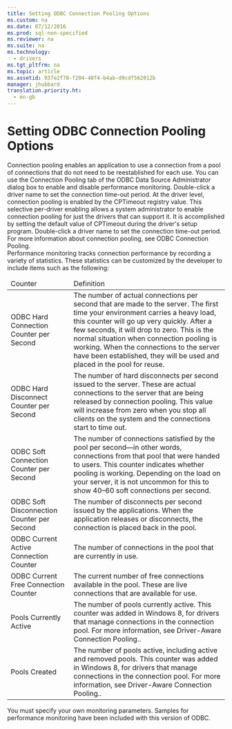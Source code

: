 ```yaml
---
title: Setting ODBC Connection Pooling Options
ms.custom: na
ms.date: 07/12/2016
ms.prod: sql-non-specified
ms.reviewer: na
ms.suite: na
ms.technology: 
  - drivers
ms.tgt_pltfrm: na
ms.topic: article
ms.assetid: 037e2f78-f204-40f4-b4ab-d9cdf562012b
manager: jhubbard
translation.priority.ht: 
  - en-gb
---
```

# Setting ODBC Connection Pooling Options
<?xml version="1.0" encoding="utf-8"?>
<developerConceptualDocument xmlns="http://ddue.schemas.microsoft.com/authoring/2003/5" xmlns:xlink="http://www.w3.org/1999/xlink" xmlns:xsi="http://www.w3.org/2001/XMLSchema-instance" xsi:schemaLocation="http://ddue.schemas.microsoft.com/authoring/2003/5 http://dduestorage.blob.core.windows.net/ddueschema/developer.xsd">
  <introduction>
    <para>Connection pooling enables an application to use a connection from a pool of connections that do not need to be reestablished for each use. You can use the <legacyBold>Connection Pooling</legacyBold> tab of the <legacyBold>ODBC Data Source Administrator</legacyBold> dialog box to enable and disable performance monitoring. Double-click a driver name to set the connection time-out period.</para>
    <para>At the driver level, connection pooling is enabled by the CPTimeout registry value. This selective per-driver enabling allows a system administrator to enable connection pooling for just the drivers that can support it. It is accomplished by setting the default value of CPTimeout during the driver's setup program. Double-click a driver name to set the connection time-out period.</para>
    <para>For more information about connection pooling, see <legacyLink xlink:href="ee95ffdb-5aa1-49a3-beb2-7695b27c3df9">ODBC Connection Pooling</legacyLink>.</para>
  </introduction>
  <section>
    <title>Performance Monitoring</title>
    <content>
      <para>Performance monitoring tracks connection performance by recording a variety of statistics. These statistics can be customized by the developer to include items such as the following:</para>
      <table xmlns:caps="http://schemas.microsoft.com/build/caps/2013/11">
        <thead>
          <tr>
            <TD>
              <para>Counter</para>
            </TD>
            <TD>
              <para>Definition</para>
            </TD>
          </tr>
        </thead>
        <tbody>
          <tr>
            <TD>
              <para>ODBC Hard Connection Counter per Second</para>
            </TD>
            <TD>
              <para>The number of actual connections per second that are made to the server. The first time your environment carries a heavy load, this counter will go up very quickly. After a few seconds, it will drop to zero. This is the normal situation when connection pooling is working. When the connections to the server have been established, they will be used and placed in the pool for reuse.</para>
            </TD>
          </tr>
          <tr>
            <TD>
              <para>ODBC Hard Disconnect Counter per Second</para>
            </TD>
            <TD>
              <para>The number of hard disconnects per second issued to the server. These are actual connections to the server that are being released by connection pooling. This value will increase from zero when you stop all clients on the system and the connections start to time out.</para>
            </TD>
          </tr>
          <tr>
            <TD>
              <para>ODBC Soft Connection Counter per Second</para>
            </TD>
            <TD>
              <para>The number of connections satisfied by the pool per second—in other words, connections from that pool that were handed to users. This counter indicates whether pooling is working. Depending on the load on your server, it is not uncommon for this to show 40–60 soft connections per second.</para>
            </TD>
          </tr>
          <tr>
            <TD>
              <para>ODBC Soft Disconnection Counter per Second</para>
            </TD>
            <TD>
              <para>The number of disconnects per second issued by the applications. When the application releases or disconnects, the connection is placed back in the pool.</para>
            </TD>
          </tr>
          <tr>
            <TD>
              <para>ODBC Current Active Connection Counter</para>
            </TD>
            <TD>
              <para>The number of connections in the pool that are currently in use.</para>
            </TD>
          </tr>
          <tr>
            <TD>
              <para>ODBC Current Free Connection Counter</para>
            </TD>
            <TD>
              <para>The current number of free connections available in the pool. These are live connections that are available for use.</para>
            </TD>
          </tr>
          <tr>
            <TD>
              <para>Pools Currently Active</para>
            </TD>
            <TD>
              <para>The number of pools currently active. This counter was added in Windows 8, for drivers that manage connections in the connection pool. For more information, see <link xlink:href="53e7e3f7-edab-4d0b-8943-45442ba3ebc9">Driver-Aware Connection Pooling.</link>.</para>
            </TD>
          </tr>
          <tr>
            <TD>
              <para>Pools Created</para>
            </TD>
            <TD>
              <para>The number of pools active, including active and removed pools. This counter was added in Windows 8, for drivers that manage connections in the connection pool. For more information, see <link xlink:href="53e7e3f7-edab-4d0b-8943-45442ba3ebc9">Driver-Aware Connection Pooling.</link>.</para>
            </TD>
          </tr>
        </tbody>
      </table>
      <para>You must specify your own monitoring parameters. Samples for performance monitoring have been included with this version of ODBC.</para>
    </content>
  </section>
  <relatedTopics />
</developerConceptualDocument>